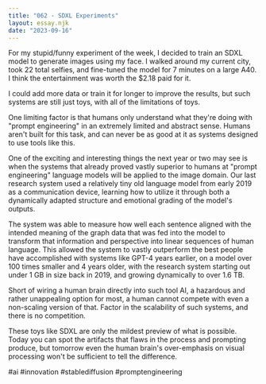 ```yaml
---
title: "062 - SDXL Experiments"
layout: essay.njk
date: "2023-09-16"
---
```


For my stupid/funny experiment of the week, I decided to train an SDXL model to generate images using my face. I walked around my current city, took 22 total selfies, and fine-tuned the model for 7 minutes on a large A40. I think the entertainment was worth the $2.18 paid for it.

I could add more data or train it for longer to improve the results, but such systems are still just toys, with all of the limitations of toys.

One limiting factor is that humans only understand what they're doing with "prompt engineering" in an extremely limited and abstract sense. Humans aren't built for this task, and can never be as good at it as systems designed to use tools like this.

One of the exciting and interesting things the next year or two may see is when the systems that already proved vastly superior to humans at "prompt engineering" language models will be applied to the image domain. Our last research system used a relatively tiny old language model from early 2019 as a communication device, learning how to utilize it through both a dynamically adapted structure and emotional grading of the model's outputs.

The system was able to measure how well each sentence aligned with the intended meaning of the graph data that was fed into the model to transform that information and perspective into linear sequences of human language. This allowed the system to vastly outperform the best people have accomplished with systems like GPT-4 years earlier, on a model over 100 times smaller and 4 years older, with the research system starting out under 1 GB in size back in 2019, and growing dynamically to over 1.6 TB.

Short of wiring a human brain directly into such tool AI, a hazardous and rather unappealing option for most, a human cannot compete with even a non-scaling version of that. Factor in the scalability of such systems, and there is no competition.

These toys like SDXL are only the mildest preview of what is possible. Today you can spot the artifacts that flaws in the process and prompting produce, but tomorrow even the human brain's over-emphasis on visual processing won't be sufficient to tell the difference.

#ai #innovation #stablediffusion #promptengineering
